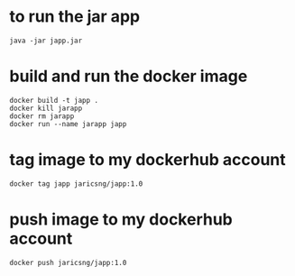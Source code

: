
# to run the jar app

```
java -jar japp.jar
```

# build and run the docker image
```
docker build -t japp .
docker kill jarapp
docker rm jarapp
docker run --name jarapp japp
```

# tag image to my dockerhub account
```
docker tag japp jaricsng/japp:1.0
```

# push image to my dockerhub account
```
docker push jaricsng/japp:1.0
```
